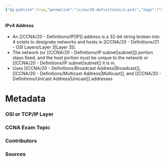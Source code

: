 ```yaml
---
{"dg-publish":true,"permalink":"/ccna/20-definitions/i-pv4/","tags":["defs_ccna"]}
---
```


#### IPv4 Address
- An [[CCNA/20 - Definitions/IP\|IP]] address is a 32-bit string broken into 4 octets to designate networks and hosts in [[CCNA/20 - Definitions/21 - OSI Layers/Layer 3\|Layer 3]].
- The network (or [[CCNA/20 - Definitions/IP subnet\|subnet]]) portion stays fixed, and the host portion must be unique to the network or [[CCNA/20 - Definitions/IP subnet\|subnet]] it is in.
- Uses [[CCNA/20 - Definitions/Broadcast Address\|Broadcast]], [[CCNA/20 - Definitions/Multicast Address\|Multicast]], and [[CCNA/20 - Definitions/Unicast Address\|Unicast]] addresses

# Metadata
### OSI or TCP/IP Layer

### CCNA Exam Topic

### Contributors

### Sources
